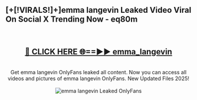 <h2>[+[!VIRALS!]+]emma langevin Leaked Video Viral On Social X Trending Now - eq80m</h2>
<br>
<div align="center">
<h2><a href="https://libra.edu.pl?emma_langevin" rel="nofollow">🔴 CLICK HERE 🌐==►► emma_langevin</a></h2>
<br>
Get emma langevin OnlyFans leaked all content. Now you can access all videos and pictures of emma langevin OnlyFans. New Updated Files 2025!
<br>
<br>
<a href="https://libra.edu.pl?emma_langevin" rel="nofollow" data-target="animated-image.originalLink"><img src="https://i.ibb.co.com/WyWwxjT/player-gif2.gif" alt="emma langevin Leaked OnlyFans" style="max-width: 100%; display: inline-block;" data-target="animated-image.originalImage"></a>
</div>
<br>